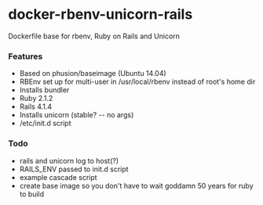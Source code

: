 # docker-rbenv-unicorn-rails
Dockerfile base for rbenv, Ruby on Rails and Unicorn
### Features 
  - Based on phusion/baseimage (Ubuntu 14.04)
  - RBEnv set up for multi-user in /usr/local/rbenv instead of root's home dir
  - Installs bundler
  - Ruby 2.1.2
  - Rails 4.1.4
  - Installs unicorn (stable? -- no args)
  - /etc/init.d script
   
  
### Todo
  - rails and unicorn log to host(?)
  - RAILS_ENV passed to init.d script
  - example cascade script
  - create base image so you don't have to wait goddamn 50 years for ruby to build


